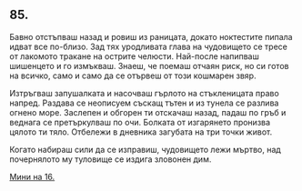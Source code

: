 ## 85.

Бавно отстъпваш назад и ровиш из раницата, докато ноктестите
пипала идват все по-близо. Зад тях уродливата глава на чудовището
се тресе от лакомото тракане на острите челюсти. Най-после
напипваш шишенцето и го измъкваш. Знаеш, че поемаш отчаян риск,
но си готов на всичко, само и само да се отървеш от този кошмарен
звяр.

Изтръгваш запушалката и насочваш гърлото на стъкленицата право
напред. Раздава се неописуем съскащ тътен и из тунела се разлива
огнено море. Заслепен и обгорен ти отскачаш назад, падаш по гръб и
веднага се претъркулваш по очи. Болката от изгарянето пронизва
цялото ти тяло. Отбележи в дневника загубата на три точки живот.

Когато набираш сили да се изправиш, чудовището лежи мъртво, над
почернялото му туловище се издига зловонен дим.

[Мини на 16.](./16)
